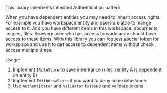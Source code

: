This library imlements Inherited Authentication pattern.

When you have dependent entities you may need to inherit access rights. 
For example you have workspace entity and users are able to mange access to it. 
And you have different items in this workspace: documents, images, files. 
So every user who has access to workspace should have access to these items.
With this library you can request special token for workspace and use it to get access to dependent items without check access multiple times.

Usage:
1. Implement `IRuleStore` to save inheritance rules: (entity A is dependent on entity B)
2. Implement `IWithdrawStore` if you want to deny some inheitance
3. Use `Authenticator` and `Validator` to issue and validate tokens
